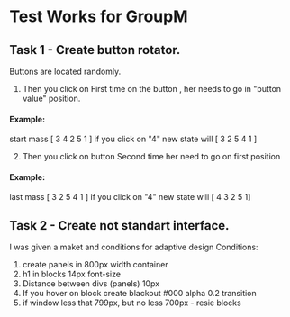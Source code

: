 # Test Works for GroupM
## Task 1 - Create button rotator. 
Buttons are located randomly.

1) Then you click on First time on the button , her needs to go in "button value" position.

#### Example:
start mass [ 3 4 2 5 1 ] if you click on "4" new state will [ 3 2 5 4 1 ] 

2) Then you click on button Second time her need to go on first position

#### Example:
last mass [ 3 2 5 4 1 ]  if you click on "4" new state will [ 4 3 2 5 1] 
## Task 2 - Create not standart interface. 
I was given a maket and conditions for adaptive design
Conditions:
1) create panels in 800px width container
2) h1 in blocks 14px font-size
3) Distance between divs (panels) 10px
4) If you hover on block create blackout #000 alpha 0.2 transition
5) if window less that 799px, but no less 700px - resie blocks


